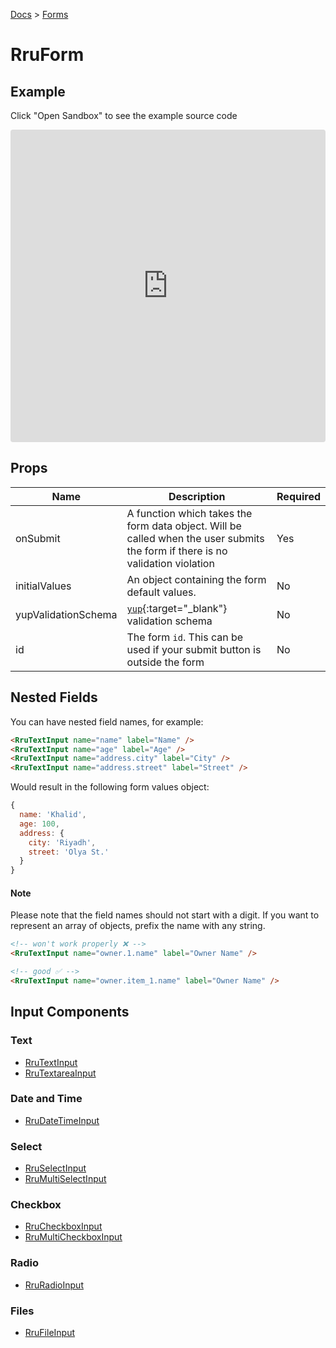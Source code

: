 [Docs](/docs) > [Forms](/docs/components/RruForm)

# RruForm

## Example

Click "Open Sandbox" to see the example source code

<iframe src="https://codesandbox.io/embed/rrutextinput-jh0gse?autoresize=1&fontsize=14&theme=dark&view=preview"
  style="width:100%; height:500px; border:0; border-radius: 4px; overflow:hidden;"
  title="RruTextInput"
  allow="accelerometer; ambient-light-sensor; camera; encrypted-media; geolocation; gyroscope; hid; microphone; midi; payment; usb; vr; xr-spatial-tracking"
  sandbox="allow-forms allow-modals allow-popups allow-presentation allow-same-origin allow-scripts"
></iframe>

## Props

| Name                | Description                                                                                                                    | Required |
| ------------------- | ------------------------------------------------------------------------------------------------------------------------------ | -------- |
| onSubmit            | A function which takes the form data object. Will be called when the user submits the form if there is no validation violation | Yes      |
| initialValues       | An object containing the form default values.                                                                                  | No       |
| yupValidationSchema | [`yup`](https://www.npmjs.com/package/yup){:target="\_blank"} validation schema                                                | No       |
| id                  | The form `id`. This can be used if your submit button is outside the form                                                      | No       |

## Nested Fields

You can have nested field names, for example:

```html
<RruTextInput name="name" label="Name" />
<RruTextInput name="age" label="Age" />
<RruTextInput name="address.city" label="City" />
<RruTextInput name="address.street" label="Street" />
```

Would result in the following form values object:

```javascript
{
  name: 'Khalid',
  age: 100,
  address: {
    city: 'Riyadh',
    street: 'Olya St.'
  }
}
```

#### Note

Please note that the field names should not start with a digit.
If you want to represent an array of objects, prefix the name with any string.

```html
<!-- won't work properly ❌ -->
<RruTextInput name="owner.1.name" label="Owner Name" />

<!-- good ✅ -->
<RruTextInput name="owner.item_1.name" label="Owner Name" />
```

## Input Components

### Text

- [RruTextInput](/docs/components/RruTextInput)
- [RruTextareaInput](/docs/components/RruTextareaInput)

### Date and Time

- [RruDateTimeInput](/docs/components/RruDateTimeInput)

### Select

- [RruSelectInput](/docs/components/RruSelectInput)
- [RruMultiSelectInput](/docs/components/RruMultiSelectInput)

### Checkbox

- [RruCheckboxInput](/docs/components/RruCheckboxInput)
- [RruMultiCheckboxInput](/docs/components/RruMultiCheckboxInput)

### Radio

- [RruRadioInput](/docs/components/RruRadioInput)

### Files

- [RruFileInput](/docs/components/RruFileInput)
